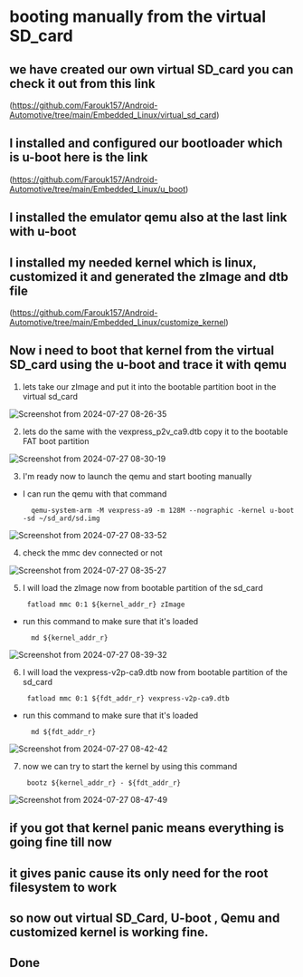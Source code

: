 # booting manually from the virtual SD_card 

## we have created our own virtual SD_card you can check it out from this link

(https://github.com/Farouk157/Android-Automotive/tree/main/Embedded_Linux/virtual_sd_card)

## I installed and configured our bootloader which is u-boot here is the link

(https://github.com/Farouk157/Android-Automotive/tree/main/Embedded_Linux/u_boot)

## I installed the emulator qemu also at the last link with u-boot

## I installed my needed kernel which is linux, customized it and generated the zImage and dtb file

(https://github.com/Farouk157/Android-Automotive/tree/main/Embedded_Linux/customize_kernel) 

## Now i need to boot that kernel from the virtual SD_card using the u-boot and trace it with qemu

1. lets take our zImage and put it into the bootable partition boot in the virtual sd_card 

![Screenshot from 2024-07-27 08-26-35](https://github.com/user-attachments/assets/56045754-13d8-4871-9e84-38fcb355bc23)

2. lets do the same with the vexpress_p2v_ca9.dtb copy it to the bootable FAT boot partition

![Screenshot from 2024-07-27 08-30-19](https://github.com/user-attachments/assets/240ad791-88c5-45bc-b9a9-7094692feb6b)

3. I'm ready now to launch the qemu and start booting manually 

- I can run the qemu with that command 

		qemu-system-arm -M vexpress-a9 -m 128M --nographic -kernel u-boot -sd ~/sd_ard/sd.img  
		
![Screenshot from 2024-07-27 08-33-52](https://github.com/user-attachments/assets/5a8a7233-1fc8-4f70-b9bb-ac87c8c95459)

4. check the mmc dev connected or not

![Screenshot from 2024-07-27 08-35-27](https://github.com/user-attachments/assets/a67204d7-f336-45ed-b0d2-484726d18b2a)

5. I will load the zImage now from bootable partition of the sd_card

		fatload mmc 0:1 ${kernel_addr_r} zImage

- run this command to make sure that it's loaded 

		md ${kernel_addr_r}
		
![Screenshot from 2024-07-27 08-39-32](https://github.com/user-attachments/assets/f2c210e3-ab89-4926-afdc-6a5c8f54f92c)

6. I will load the vexpress-v2p-ca9.dtb now from bootable partition of the sd_card

		fatload mmc 0:1 ${fdt_addr_r} vexpress-v2p-ca9.dtb

- run this command to make sure that it's loaded 

		md ${fdt_addr_r}
		
![Screenshot from 2024-07-27 08-42-42](https://github.com/user-attachments/assets/30a18466-0f6f-4eaa-b55e-c78e44586652)

7. now we can try to start the kernel by using this command 

		bootz ${kernel_addr_r} - ${fdt_addr_r}
		
![Screenshot from 2024-07-27 08-47-49](https://github.com/user-attachments/assets/61f4dd65-d504-496b-979d-1e95c2bd5e35)


## if you got that kernel panic means everything is going fine till now 

## it gives panic cause its only need for the root filesystem to work 

## so now out virtual SD_Card, U-boot , Qemu and customized kernel is working fine.

## Done 

	


